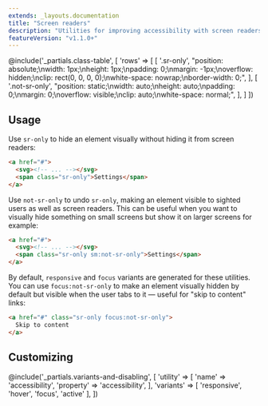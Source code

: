```yaml
---
extends: _layouts.documentation
title: "Screen readers"
description: "Utilities for improving accessibility with screen readers."
featureVersion: "v1.1.0+"
---
```


@include('_partials.class-table', [
  'rows' => [
    [
      '.sr-only',
      "position: absolute;\nwidth: 1px;\nheight: 1px;\npadding: 0;\nmargin: -1px;\noverflow: hidden;\nclip: rect(0, 0, 0, 0);\nwhite-space: nowrap;\nborder-width: 0;",
    ],
    [
      '.not-sr-only',
      "position: static;\nwidth: auto;\nheight: auto;\npadding: 0;\nmargin: 0;\noverflow: visible;\nclip: auto;\nwhite-space: normal;",
    ],
  ]
])

## Usage

Use `sr-only` to hide an element visually without hiding it from screen readers:

```html
<a href="#">
  <svg><!-- ... --></svg>
  <span class="sr-only">Settings</span>
</a>
```

Use `not-sr-only` to undo `sr-only`, making an element visible to sighted users as well as screen readers. This can be useful when you want to visually hide something on small screens but show it on larger screens for example:

```html
<a href="#">
  <svg><!-- ... --></svg>
  <span class="sr-only sm:not-sr-only">Settings</span>
</a>
```

By default, `responsive` and `focus` variants are generated for these utilities. You can use `focus:not-sr-only` to make an element visually hidden by default but visible when the user tabs to it — useful for "skip to content" links:

```html
<a href="#" class="sr-only focus:not-sr-only">
  Skip to content
</a>
```

## Customizing

@include('_partials.variants-and-disabling', [
    'utility' => [
        'name' => 'accessibility',
        'property' => 'accessibility',
    ],
    'variants' => [
        'responsive', 'hover', 'focus', 'active'
    ],
])